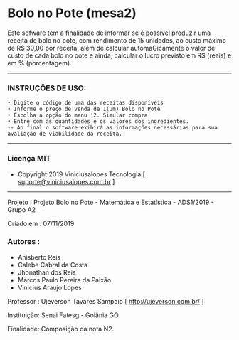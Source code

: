 # Bolo no Pote (mesa2)

Este sofware tem a finalidade de informar se é possível produzir uma receita de bolo no pote, com rendimento de 15 unidades, 
ao custo máximo de R$ 30,00 por receita, além de calcular  automaGicamente o valor de custo de cada bolo no pote e ainda, calcular
o lucro previsto em R$ (reais) e em % (porcentagem).

---

### INSTRUÇÕES DE USO:
    • Digite o código de uma das receitas disponíveis
    • Informe o preço de venda de 1(um) Bolo no Pote
    • Escolha a opção do menu '2. Simular compra'
    • Entre com as quantidades e os valores dos ingredientes.
    -- Ao final o software exibirá as informações necessárias para sua avaliação de viabilidade da receita.

---
### Licença MIT 

- Copyright 2019 Viniciusalopes Tecnologia [ <suporte@viniciusalopes.com.br> ]

---

Projeto    : Projeto Bolo no Pote - Matemática e Estatística - ADS1/2019 - Grupo A2

Criado em  : 07/11/2019

### Autores    : 

- Anisberto Reis
- Calebe Cabral da Costa
- Jhonathan dos Reis
- Marcos Paulo Pereira da Paixão
- Vinicius Araujo Lopes

Professor  : Ujeverson Tavares Sampaio [ <http://ujeverson.com.br/> ]

Instituição: Senai Fatesg - Goiânia GO

Finalidade: Composição da nota N2.
